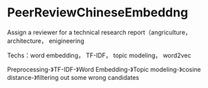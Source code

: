 # PeerReviewChineseEmbeddng

Assign a reviewer for a technical research report（angriculture， architecture， enigineering

Techs：word embedding， TF-IDF， topic modeling， word2vec

Preprocessing-》TF-IDF-》Word Embedding-》Topic modeling-》cosine distance-》filtering out some wrong candidates
